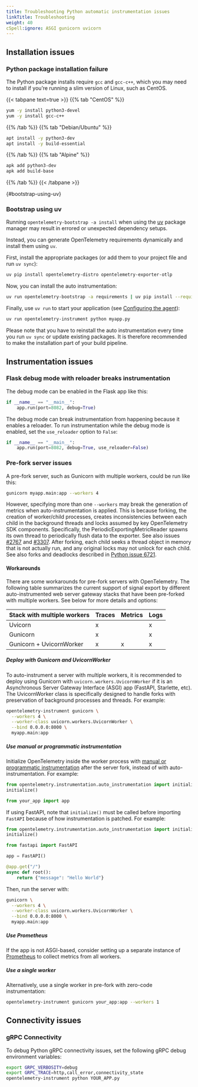 ```yaml
---
title: Troubleshooting Python automatic instrumentation issues
linkTitle: Troubleshooting
weight: 40
cSpell:ignore: ASGI gunicorn uvicorn
---
```


## Installation issues

### Python package installation failure

The Python package installs require `gcc` and `gcc-c++`, which you may need to
install if you’re running a slim version of Linux, such as CentOS.

<!-- markdownlint-disable blanks-around-fences -->

{{< tabpane text=true >}} {{% tab "CentOS" %}}

```sh
yum -y install python3-devel
yum -y install gcc-c++
```

{{% /tab %}} {{% tab "Debian/Ubuntu" %}}

```sh
apt install -y python3-dev
apt install -y build-essential
```

{{% /tab %}} {{% tab "Alpine" %}}

```sh
apk add python3-dev
apk add build-base
```

{{% /tab %}} {{< /tabpane >}}

{#bootstrap-using-uv}

### Bootstrap using uv

Running `opentelemetry-bootstrap -a install` when using the
[uv](https://docs.astral.sh/uv/) package manager may result in errored or
unexpected dependency setups.

Instead, you can generate OpenTelemetry requirements dynamically and install
them using `uv`.

First, install the appropriate packages (or add them to your project file and
run `uv sync`):

```sh
uv pip install opentelemetry-distro opentelemetry-exporter-otlp
```

Now, you can install the auto instrumentation:

```sh
uv run opentelemetry-bootstrap -a requirements | uv pip install --requirement -
```

Finally, use `uv run` to start your application (see
[Configuring the agent](/docs/zero-code/python/#configuring-the-agent)):

```sh
uv run opentelemetry-instrument python myapp.py
```

Please note that you have to reinstall the auto instrumentation every time you
run `uv sync` or update existing packages. It is therefore recommended to make
the installation part of your build pipeline.

## Instrumentation issues

### Flask debug mode with reloader breaks instrumentation

The debug mode can be enabled in the Flask app like this:

```python
if __name__ == "__main__":
    app.run(port=8082, debug=True)
```

The debug mode can break instrumentation from happening because it enables a
reloader. To run instrumentation while the debug mode is enabled, set the
`use_reloader` option to `False`:

```python
if __name__ == "__main__":
    app.run(port=8082, debug=True, use_reloader=False)
```

### Pre-fork server issues

A pre-fork server, such as Gunicorn with multiple workers, could be run like
this:

```sh
gunicorn myapp.main:app --workers 4
```

However, specifying more than one `--workers` may break the generation of
metrics when auto-instrumentation is applied. This is because forking, the
creation of worker/child processes, creates inconsistencies between each child
in the background threads and locks assumed by key OpenTelemetry SDK components.
Specifically, the PeriodicExportingMetricReader spawns its own thread to
periodically flush data to the exporter. See also issues
[#2767](https://github.com/open-telemetry/opentelemetry-python/issues/2767) and
[#3307](https://github.com/open-telemetry/opentelemetry-python/issues/3307#issuecomment-1579101152).
After forking, each child seeks a thread object in memory that is not actually
run, and any original locks may not unlock for each child. See also forks and
deadlocks described in [Python issue 6721](https://bugs.python.org/issue6721).

#### Workarounds

There are some workarounds for pre-fork servers with OpenTelemetry. The
following table summarizes the current support of signal export by different
auto-instrumented web server gateway stacks that have been pre-forked with
multiple workers. See below for more details and options:

| Stack with multiple workers | Traces | Metrics | Logs |
| --------------------------- | ------ | ------- | ---- |
| Uvicorn                     | x      |         | x    |
| Gunicorn                    | x      |         | x    |
| Gunicorn + UvicornWorker    | x      | x       | x    |

##### Deploy with Gunicorn and UvicornWorker

To auto-instrument a server with multiple workers, it is recommended to deploy
using Gunicorn with `uvicorn.workers.UvicornWorker` if it is an Asynchronous
Server Gateway Interface (ASGI) app (FastAPI, Starlette, etc). The UvicornWorker
class is specifically designed to handle forks with preservation of background
processes and threads. For example:

```sh
opentelemetry-instrument gunicorn \
  --workers 4 \
  --worker-class uvicorn.workers.UvicornWorker \
  --bind 0.0.0.0:8000 \
  myapp.main:app
```

##### Use manual or programmatic instrumentation

Initialize OpenTelemetry inside the worker process with
[manual or programmatic instrumentation](/docs/zero-code/python/example/) after
the server fork, instead of with auto-instrumentation. For example:

```python
from opentelemetry.instrumentation.auto_instrumentation import initialize
initialize()

from your_app import app
```

If using FastAPI, note that `initialize()` must be called before importing
`FastAPI` because of how instrumentation is patched. For example:

```python
from opentelemetry.instrumentation.auto_instrumentation import initialize
initialize()

from fastapi import FastAPI

app = FastAPI()

@app.get("/")
async def root():
    return {"message": "Hello World"}
```

Then, run the server with:

```sh
gunicorn \
  --workers 4 \
  --worker-class uvicorn.workers.UvicornWorker \
  --bind 0.0.0.0:8000 \
  myapp.main:app
```

##### Use Prometheus

If the app is not ASGI-based, consider setting up a separate instance of
[Prometheus](/docs/languages/python/exporters/#prometheus-setup) to collect
metrics from all workers.

##### Use a single worker

Alternatively, use a single worker in pre-fork with zero-code instrumentation:

```sh
opentelemetry-instrument gunicorn your_app:app --workers 1
```

## Connectivity issues

### gRPC Connectivity

To debug Python gRPC connectivity issues, set the following gRPC debug
environment variables:

```sh
export GRPC_VERBOSITY=debug
export GRPC_TRACE=http,call_error,connectivity_state
opentelemetry-instrument python YOUR_APP.py
```

